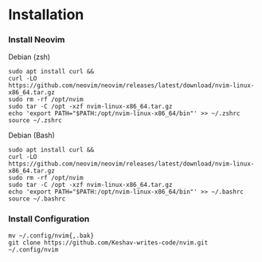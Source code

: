 # Installation
### Install Neovim
Debian (zsh)
```shell
sudo apt install curl &&
curl -LO https://github.com/neovim/neovim/releases/latest/download/nvim-linux-x86_64.tar.gz
sudo rm -rf /opt/nvim
sudo tar -C /opt -xzf nvim-linux-x86_64.tar.gz
echo 'export PATH="$PATH:/opt/nvim-linux-x86_64/bin"' >> ~/.zshrc
source ~/.zshrc
```
Debian (Bash)
```shell
sudo apt install curl &&
curl -LO https://github.com/neovim/neovim/releases/latest/download/nvim-linux-x86_64.tar.gz
sudo rm -rf /opt/nvim
sudo tar -C /opt -xzf nvim-linux-x86_64.tar.gz
echo 'export PATH="$PATH:/opt/nvim-linux-x86_64/bin"' >> ~/.bashrc
source ~/.bashrc
```
### Install Configuration
```shell
mv ~/.config/nvim{,.bak}
git clone https://github.com/Keshav-writes-code/nvim.git ~/.config/nvim
```
